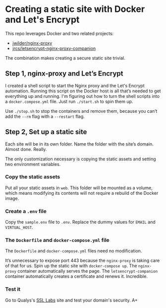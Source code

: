# Creating a static site with Docker and Let's Encrypt
This repo leverages Docker and two related projects:

  - [jwilder/nginx-proxy](https://github.com/jwilder/nginx-proxy)
  - [jrcs/letsencrypt-nginx-proxy-companion](https://github.com/jrcs/letsencrypt-nginx-proxy-companion)

The combination makes creating a secure static site trivial.

## Step 1, nginx-proxy and Let’s Encrypt
I created a shell script to start the Nginx proxy and the Let's Encrypt automation. Running this script on the Docker host is all that’s needed to get everything up and running. I'm figuring out how to turn the shell scripts into a `docker.compose.yml` file. Just run `./start.sh` to spin them up.

Use `./stop.sh` to stop the containers and remove them, because you can’t add the `--rm` flag with a `--restart` flag.

## Step 2, Set up a static site
Each site will be in its own folder. Name the folder with the site’s domain. Almost done. Really.

The only customization necessary is copying the static assets and setting two environment variables.

### Copy the static assets
Put all your static assets in `web`. This folder will be mounted as a volume, which means modifying its contents will not require a rebuild of the Docker image.

### Create a `.env` file
Copy the `sample.env` file to `.env`. Replace the dummy values for `EMAIL` and `VIRTUAL_HOST`.

### The `Dockerfile` and `docker-compose.yml` file
The `Dockerfile` and `docker-compose.yml` files need no modification.

It’s unnecessary to expose port 443 because the `nginx-proxy` is taking care of that for us. Spin up the static site with `docker-compose up`. The `nginx-proxy` container automatically serves the page. The `letsencrypt-companion` container automatically creates a certificate and renews it. Incredible.

### Test it
Go to Qualys's [SSL Labs](https://www.ssllabs.com/ssltest) site and test your domain's security. A+
